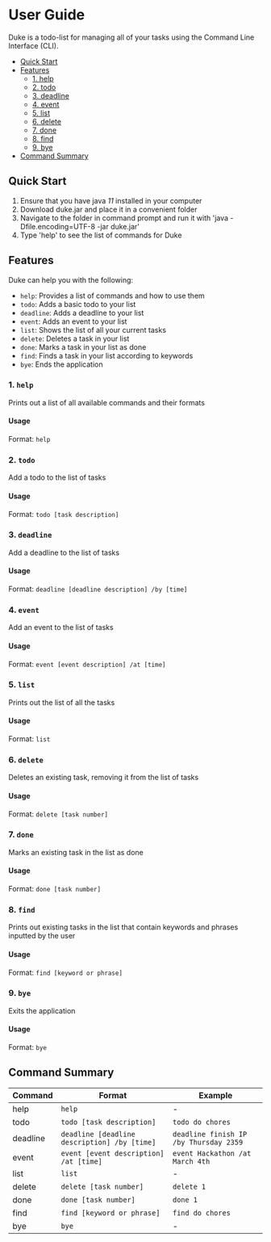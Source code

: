 # User Guide

Duke is a todo-list for managing all of your tasks using the Command Line Interface (CLI).

* [Quick Start](#quick-start)
* [Features](#features)
    + [1. help](#1-help)
    + [2. todo](#2-todo)
    + [3. deadline](#3-deadline)
    + [4. event](#4-event)
    + [5. list](#5-list)
    + [6. delete](#6-delete)
    + [7. done](#7-done)
    + [8. find](#8-find)
    + [9. bye](#9-bye)
* [Command Summary](#command-summary)

## Quick Start

1. Ensure that you have java *11* installed in your computer
2. Download duke.jar and place it in a convenient folder
3. Navigate to the folder in command prompt and run it with 'java -Dfile.encoding=UTF-8 -jar duke.jar'
4. Type 'help' to see the list of commands for Duke

## Features 

Duke can help you with the following:
* `help`: Provides a list of commands and how to use them
* `todo`: Adds a basic todo to your list
* `deadline`: Adds a deadline to your list
* `event`: Adds an event to your list
* `list`: Shows the list of all your current tasks
* `delete`: Deletes a task in your list
* `done`: Marks a task in your list as done
* `find`: Finds a task in your list according to keywords
* `bye`: Ends the application

### 1. `help`
Prints out a list of all available commands and their formats

#### Usage
Format: `help`

### 2. `todo`
Add a todo to the list of tasks 

#### Usage
Format: `todo [task description]`

### 3. `deadline`
Add a deadline to the list of tasks

#### Usage
Format: `deadline [deadline description] /by [time]`

### 4. `event`
Add an event to the list of tasks

#### Usage
Format: `event [event description] /at [time]`

### 5. `list`
Prints out the list of all the tasks

#### Usage
Format: `list`

### 6. `delete`
Deletes an existing task, removing it from the list of tasks

#### Usage
Format: `delete [task number]`

### 7. `done`
Marks an existing task in the list as done

#### Usage
Format: `done [task number]`

### 8. `find`
Prints out existing tasks in the list that contain keywords and phrases inputted by the user

#### Usage
Format: `find [keyword or phrase]`

### 9. `bye`
Exits the application

#### Usage
Format: `bye`

## Command Summary

 Command | Format | Example
------- | ---------- | ------------
 help | `help` | -
 todo | `todo [task description]` | `todo do chores`
 deadline | `deadline [deadline description] /by [time]` | `deadline finish IP /by Thursday 2359`
 event | `event [event description] /at [time]` | `event Hackathon /at March 4th`
 list | `list` | -
 delete | `delete [task number]` | `delete 1`
 done | `done [task number]` | `done 1`
 find | `find [keyword or phrase]` | `find do chores`
 bye | `bye` | -